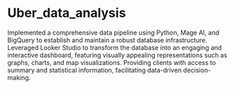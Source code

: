 # Uber_data_analysis
Implemented a comprehensive data pipeline using Python, Mage AI, and BigQuery to establish and maintain a robust database infrastructure. Leveraged Looker Studio to transform the database into an engaging and interactive dashboard, featuring visually appealing representations such as graphs, charts, and map visualizations. Providing clients with access to summary and statistical information, facilitating data-driven decision-making.
